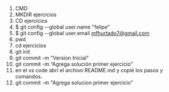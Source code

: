 1. CMD
2. MKDIR ejercicios
3. CD ejercicios
4. $ git config --global user.name "felipe"
5. $ git config --global user.email mfhurtado7@gmail.com
6. pwd
7. cd ejercicios
8. git init
9. git commit -m "Version Inicial"
10. git commit -m “Agrega solución primer ejercicio”
11. en el vs code abri el archivo README.md y copié los pasos y comandos.
12. git commit -m "Agrega solucion primer ejercicio"
